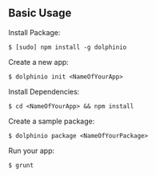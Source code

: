 ## Basic Usage

  Install Package:

    $ [sudo] npm install -g dolphinio

  Create a new app:

    $ dolphinio init <NameOfYourApp>

  Install Dependencies:

    $ cd <NameOfYourApp> && npm install

  Create a sample package:

    $ dolphinio package <NameOfYourPackage>

  Run your app:

    $ grunt
